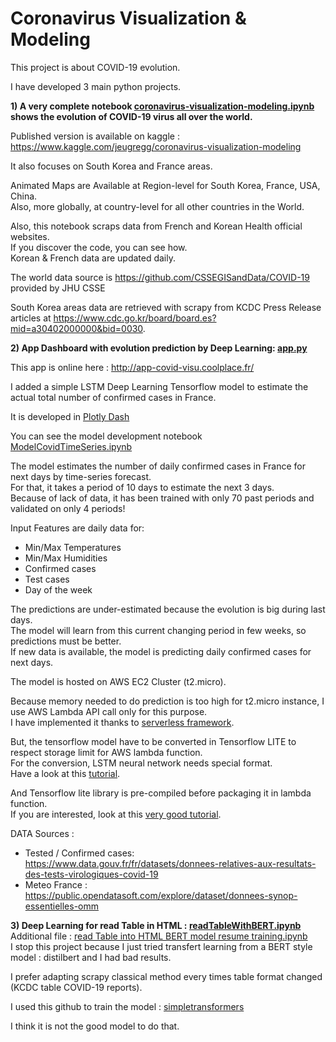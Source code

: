 # Coronavirus Visualization & Modeling  

This project is about COVID-19 evolution.  

I have developed 3 main python projects.  

**1) A very complete notebook [coronavirus-visualization-modeling.ipynb](https://github.com/jeugregg/coronavirusModel/blob/master/coronavirus-visualization-modeling.ipynb) shows the evolution of COVID-19 virus all over the world.**  

Published version is available on kaggle : https://www.kaggle.com/jeugregg/coronavirus-visualization-modeling  

It also focuses on South Korea and France areas.  

Animated Maps are Available at Region-level for South Korea, France, USA, China.  
Also, more globally, at country-level for all other countries in the World.  
 
Also, this notebook scraps data from French and Korean Health official websites.  
If you discover the code, you can see how.  
Korean & French data are updated daily.   

The world data source is https://github.com/CSSEGISandData/COVID-19 provided by JHU CSSE  

South Korea areas data are retrieved with scrapy from KCDC Press Release articles at https://www.cdc.go.kr/board/board.es?mid=a30402000000&bid=0030.  

**2) App Dashboard with evolution prediction by Deep Learning: [app.py](https://github.com/jeugregg/coronavirusModel/blob/master/app.py)**  

This app is online here : http://app-covid-visu.coolplace.fr/  

I added a simple LSTM Deep Learning Tensorflow model to estimate the actual total number of confirmed cases  in France.  

It is developed in [Plotly Dash](https://plotly.com/dash/)  

You can see the model development notebook [ModelCovidTimeSeries.ipynb](https://github.com/jeugregg/coronavirusModel/blob/master/ModelCovidTimeSeries.ipynb)  

The model estimates the number of daily confirmed cases in France for next days by time-series forecast.  
For that, it takes a period of 10 days to estimate the next 3 days.  
Because of lack of data, it has been trained with only 70 past periods and validated on only 4 periods!  

Input Features are daily data for:  
- Min/Max Temperatures
- Min/Max Humidities
- Confirmed cases
- Test cases
- Day of the week

The predictions are under-estimated because the evolution is big during last days.  
The model will learn from this current changing period in few weeks, so predictions must be better.  
If new data is available, the model is predicting daily confirmed cases for next days.  

The model is hosted on AWS EC2 Cluster (t2.micro).  

Because memory needed to do prediction is too high for t2.micro instance, I use AWS Lambda API call only for this purpose.  
I have implemented it thanks to [serverless framework](https://www.serverless.com/).  

But, the tensorflow model have to be converted in Tensorflow LITE to respect storage limit for AWS lambda function.  
For the conversion, LSTM neural network needs special format.  
Have a look at this [tutorial](https://colab.research.google.com/github/tensorflow/tensorflow/blob/master/tensorflow/lite/examples/experimental_new_converter/Keras_LSTM_fusion_Codelab.ipynb).  

And Tensorflow lite library is pre-compiled before packaging it in lambda function.  
If you are interested, look at this [very good tutorial](https://github.com/edeltech/tensorflow-lite-on-aws-lambda).  


DATA Sources :  
- Tested / Confirmed cases: https://www.data.gouv.fr/fr/datasets/donnees-relatives-aux-resultats-des-tests-virologiques-covid-19
- Meteo France : https://public.opendatasoft.com/explore/dataset/donnees-synop-essentielles-omm


**3) Deep Learning for read Table in HTML : [readTableWithBERT.ipynb](https://github.com/jeugregg/coronavirusModel/blob/master/readTableWithBERT.ipynb)**  
Additional file : [read Table into HTML BERT model resume training.ipynb](https://github.com/jeugregg/coronavirusModel/blob/master/read%20Table%20into%20HTML%20BERT%20model%20resume%20training.ipynb)  
I stop this project because I just tried transfert learning from a BERT style model : distilbert and I had bad results.  

I prefer adapting scrapy classical method every times table format changed (KCDC table COVID-19 reports).  

I used this github to train the model : [simpletransformers](https://github.com/ThilinaRajapakse/simpletransformers)  

I think it is not the good model to do that.  











